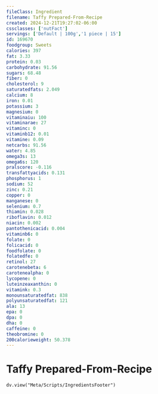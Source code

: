 ```yaml
---
fileClass: Ingredient
filename: Taffy Prepared-From-Recipe
created: 2024-12-21T19:27:02-06:00
cssclasses: ['nutFact']
servings: ['Default | 100g','1 piece | 15']
id: 169670
foodgroup: Sweets
calories: 397
fat: 3.33
protein: 0.03
carbohydrate: 91.56
sugars: 68.48
fiber: 0
cholesterol: 9
saturatedfats: 2.049
calcium: 8
iron: 0.01
potassium: 3
magnesium: 0
vitaminaiu: 100
vitaminarae: 27
vitaminc: 0
vitaminb12: 0.01
vitamine: 0.09
netcarbs: 91.56
water: 4.85
omega3s: 13
omega6s: 120
pralscore: -0.116
transfattyacids: 0.131
phosphorus: 1
sodium: 52
zinc: 0.21
copper: 0
manganese: 0
selenium: 0.7
thiamin: 0.028
riboflavin: 0.012
niacin: 0.002
pantothenicacid: 0.004
vitaminb6: 0
folate: 0
folicacid: 0
foodfolate: 0
folatedfe: 0
retinol: 27
carotenebeta: 6
carotenealpha: 0
lycopene: 0
luteinzeaxanthin: 0
vitamink: 0.3
monounsaturatedfat: 838
polyunsaturatedfat: 121
ala: 13
epa: 0
dpa: 0
dha: 0
caffeine: 0
theobromine: 0
200calorieweight: 50.378
---
```


# Taffy Prepared-From-Recipe

```dataviewjs
dv.view("Meta/Scripts/IngredientsFooter")
```